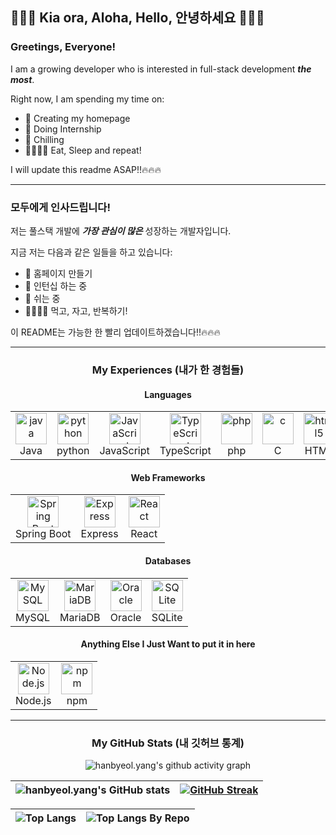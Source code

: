 ## 👋👋👋 Kia ora, Aloha, Hello, 안녕하세요 👋👋👋

### Greetings, Everyone!

I am a growing developer who is interested in full-stack development _**the most**_.

Right now, I am spending my time on:
- 🏡 Creating my homepage
- 📝 Doing Internship
- 🌴 Chilling
- 🍖💤🍖💤 Eat, Sleep and repeat!

I will update this readme ASAP!!🔥🔥🔥

---

### 모두에게 인사드립니다!

저는 풀스택 개발에 _**가장 관심이 많은**_ 성장하는 개발자입니다.

지금 저는 다음과 같은 일들을 하고 있습니다:
- 🏡 홈페이지 만들기
- 📝 인턴십 하는 중
- 🌴 쉬는 중
- 🍖💤🍖💤 먹고, 자고, 반복하기!

이 README는 가능한 한 빨리 업데이트하겠습니다!!🔥🔥🔥

---
<div align="center">
  
  ### My Experiences (내가 한 경험들)

  #### Languages

  <table>
    <tr>
      <td align="center">
        <img src="https://user-images.githubusercontent.com/25181517/117201156-9a724800-adec-11eb-9a9d-3cd0f67da4bc.png" title="java" alt="java" width=50/>
        <br/>
        Java
      </td>
      <td align="center">
        <img src="https://user-images.githubusercontent.com/25181517/183423507-c056a6f9-1ba8-4312-a350-19bcbc5a8697.png" title="python" alt="python" width=50/>
        <br/>
        python
      </td>
      <td align="center">
        <img src="https://user-images.githubusercontent.com/25181517/117447155-6a868a00-af3d-11eb-9cfe-245df15c9f3f.png" title="JavaScript" alt="JavaScript" width=50/>
        <br/>
        JavaScript
      </td>
      <td align="center">
        <img src="https://user-images.githubusercontent.com/25181517/183890598-19a0ac2d-e88a-4005-a8df-1ee36782fde1.png" title="TypeScript" alt="TypeScript" width=50/>
        <br/>
        TypeScript
      </td>
      <td align="center">
        <img src="https://user-images.githubusercontent.com/25181517/183570228-6a040b9f-3ddf-47a2-a201-743121dac664.png" title="php" alt="php" width=50/>
        <br/>
        php
      </td>
      <td align="center">
        <img src="https://user-images.githubusercontent.com/25181517/192106070-46255bcf-65e6-4c6b-a296-bf8d0d8fb2a7.png" title="c" alt="c" width=50/>
        <br/>
        C
      </td>
      <td align="center">
        <img src="https://user-images.githubusercontent.com/25181517/192158954-f88b5814-d510-4564-b285-dff7d6400dad.png" title="html5" alt="html5" width=50/>
        <br/>
        HTML
      </td>
    </tr>
  </table>


  #### Web Frameworks

  <table>
    <tr>
      <td align="center">
        <img src="https://user-images.githubusercontent.com/25181517/183891303-41f257f8-6b3d-487c-aa56-c497b880d0fb.png" title="Spring-Boot" alt="Spring Boot" width=50/>
        <br/>
        Spring Boot
      </td>
      <td align="center">
        <img src="https://user-images.githubusercontent.com/25181517/183859966-a3462d8d-1bc7-4880-b353-e2cbed900ed6.png" title="Express" alt="Express" width=50/>
        <br/>
        Express
      </td>
      <td align="center">
        <img src="https://user-images.githubusercontent.com/25181517/183897015-94a058a6-b86e-4e42-a37f-bf92061753e5.png" title="React" alt="React" width=50/>
        <br/>
        React
      </td>
    </tr>
  </table>

  #### Databases
  
  <table>
    <tr>
      <td align="center">
        <img src="https://user-images.githubusercontent.com/25181517/183896128-ec99105a-ec1a-4d85-b08b-1aa1620b2046.png" title="mysql" alt="MySQL" width=50/>
        <br/>
        MySQL
      </td>
      <td align="center">
        <img src="https://github.com/marwin1991/profile-technology-icons/assets/136815194/3c698a4f-84e4-4849-a900-476b14311634" title="mariadb" alt="MariaDB" width=50/>
        <br/>
        MariaDB
      </td>
      <td align="center">
        <img src="https://user-images.githubusercontent.com/25181517/117208736-bdedc080-adf5-11eb-912f-61c7d43705f6.png" title="oracle" alt="Oracle" width=50/>
        <br/>
        Oracle
      </td>
      <td align="center">
        <img src="https://github.com/marwin1991/profile-technology-icons/assets/136815194/82df4543-236b-4e45-9604-5434e3faab17" title="sqlite" alt="SQLite" width=50/>
        <br/>
        SQLite
      </td>
    </tr>
  </table>

  #### Anything Else I Just Want to put it in here

  <table>
    <tr>
      <td align="center">
        <img src="https://user-images.githubusercontent.com/25181517/183568594-85e280a7-0d7e-4d1a-9028-c8c2209e073c.png" title="nodedotjs" alt="Node.js" width=50/>
        <br/>
        Node.js
      </td>
      <td align="center">
        <img src="https://user-images.githubusercontent.com/25181517/121401671-49102800-c959-11eb-9f6f-74d49a5e1774.png" title="npm" alt="npm" width=50/>
        <br/>
        npm
      </td>
    </tr>
  </table>

</div>

---

<div align="center">

  ### My GitHub Stats (내 깃허브 통계)
  
</div>

<div align="center">

  ![hanbyeol.yang's github activity graph](https://github-readme-activity-graph.vercel.app/graph?username=beuri97&theme=react&hide_title=true&height=300)
  
  |![hanbyeol.yang's GitHub stats](https://github-readme-stats.vercel.app/api?username=beuri97&show_icons=true&theme=tokyonight&hide_border=true)|[![GitHub Streak](https://streak-stats.demolab.com/?user=beuri97&theme=tokyonight)](https://git.io/streak-stats)|
  |------------------------------------------------------------------------------------|----------------------------------------------------------------------------------------------------|
  
  
  |![Top Langs](https://github-readme-stats.vercel.app/api/top-langs/?username=beuri97&hide=jupyter%20notebook&layout=compact&theme=tokyonight)|![Top Langs By Repo](https://github-readme-stats.vercel.app/api/top-langs/?username=beuri97&hide=jupyter%20notebook&size_weight=0&count_weight=1&layout=compact&custom_title=Top%20Language%20by%20Repo&theme=tokyonight&height=100)|
  |------------------------------------------------------------------------------------|----------------------------------------------------------------------------------------------------|

</div>





<!--
**beuri97/beuri97** is a ✨ _special_ ✨ repository because its `README.md` (this file) appears on your GitHub profile.

Here are some ideas to get you started:

- 🔭 I’m currently working on ...
- 🌱 I’m currently learning ...
- 👯 I’m looking to collaborate on ...
- 🤔 I’m looking for help with ...
- 💬 Ask me about ...
- 📫 How to reach me: ...
- 😄 Pronouns: ...
- ⚡ Fun fact: ...
-->
